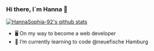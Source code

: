 ### Hi there, I´m Hanna 👋

[![HannaSophia-92's github stats](https://github-readme-stats.vercel.app/api?username=HannaSophia-92)](https://github.com/anuraghazra/github-readme-stats)

- 🖥  On my way to become a web developer
- 🌱  I’m currently learning to code @neuefische Hamburg


<!--
**HannaSophia-92/HannaSophia-92** is a ✨ _special_ ✨ repository because its `README.md` (this file) appears on your GitHub profile.

Here are some ideas to get you started:

- 🔭 I’m currently working on..

- 👯 I’m looking to collaborate on ...
- 🤔 I’m looking for help with ...
- 💬 Ask me about ...
- 📫 How to reach me: ...
- 😄 Pronouns: ...
- ⚡ Fun fact: ...
-->
